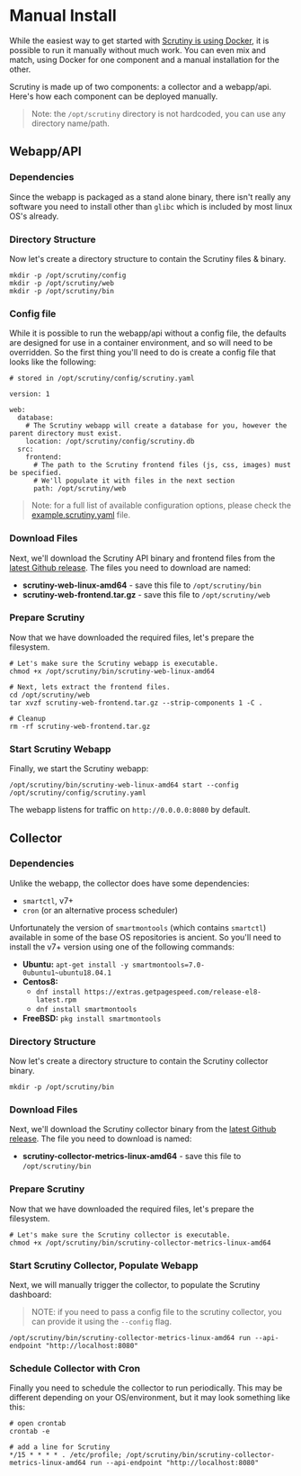 # Manual Install

While the easiest way to get started with [Scrutiny is using Docker](https://github.com/AnalogJ/scrutiny#docker),
it is possible to run it manually without much work. You can even mix and match, using Docker for one component and
a manual installation for the other.

Scrutiny is made up of two components: a collector and a webapp/api. Here's how each component can be deployed manually.

> Note: the `/opt/scrutiny` directory is not hardcoded, you can use any directory name/path.

## Webapp/API

### Dependencies

Since the webapp is packaged as a stand alone binary, there isn't really any software you need to install other than `glibc`
which is included by most linux OS's already.


### Directory Structure

Now let's create a directory structure to contain the Scrutiny files & binary.

```
mkdir -p /opt/scrutiny/config
mkdir -p /opt/scrutiny/web
mkdir -p /opt/scrutiny/bin
```

### Config file

While it is possible to run the webapp/api without a config file, the defaults are designed for use in a container environment,
and so will need to be overridden. So the first thing you'll need to do is create a config file that looks like the following:

```
# stored in /opt/scrutiny/config/scrutiny.yaml

version: 1

web:
  database:
    # The Scrutiny webapp will create a database for you, however the parent directory must exist.
    location: /opt/scrutiny/config/scrutiny.db
  src:
    frontend:
      # The path to the Scrutiny frontend files (js, css, images) must be specified.
      # We'll populate it with files in the next section
      path: /opt/scrutiny/web
```

> Note: for a full list of available configuration options, please check the [example.scrutiny.yaml](https://github.com/AnalogJ/scrutiny/blob/master/example.scrutiny.yaml) file.

### Download Files

Next, we'll download the Scrutiny API binary and frontend files from the [latest Github release](https://github.com/analogj/scrutiny/releases).
The files you need to download are named:

- **scrutiny-web-linux-amd64** - save this file to `/opt/scrutiny/bin`
- **scrutiny-web-frontend.tar.gz** - save this file to `/opt/scrutiny/web`

### Prepare Scrutiny

Now that we have downloaded the required files, let's prepare the filesystem.

```
# Let's make sure the Scrutiny webapp is executable.
chmod +x /opt/scrutiny/bin/scrutiny-web-linux-amd64

# Next, lets extract the frontend files.
cd /opt/scrutiny/web
tar xvzf scrutiny-web-frontend.tar.gz --strip-components 1 -C .

# Cleanup
rm -rf scrutiny-web-frontend.tar.gz
```

### Start Scrutiny Webapp

Finally, we start the Scrutiny webapp:

```
/opt/scrutiny/bin/scrutiny-web-linux-amd64 start --config /opt/scrutiny/config/scrutiny.yaml
```

The webapp listens for traffic on `http://0.0.0.0:8080` by default.


## Collector

### Dependencies

Unlike the webapp, the collector does have some dependencies:

- `smartctl`, v7+
- `cron` (or an alternative process scheduler)

Unfortunately the version of `smartmontools` (which contains `smartctl`) available in some of the base OS repositories is ancient.
So you'll need to install the v7+ version using one of the following commands:

- **Ubuntu:** `apt-get install -y smartmontools=7.0-0ubuntu1~ubuntu18.04.1`
- **Centos8:**
    - `dnf install https://extras.getpagespeed.com/release-el8-latest.rpm`
    - `dnf install smartmontools`
- **FreeBSD:** `pkg install smartmontools`

### Directory Structure

Now let's create a directory structure to contain the Scrutiny collector binary.

```
mkdir -p /opt/scrutiny/bin
```


### Download Files

Next, we'll download the Scrutiny collector binary from the [latest Github release](https://github.com/analogj/scrutiny/releases).
The file you need to download is named:

- **scrutiny-collector-metrics-linux-amd64** - save this file to `/opt/scrutiny/bin`


### Prepare Scrutiny

Now that we have downloaded the required files, let's prepare the filesystem.

```
# Let's make sure the Scrutiny collector is executable.
chmod +x /opt/scrutiny/bin/scrutiny-collector-metrics-linux-amd64
```

### Start Scrutiny Collector, Populate Webapp

Next, we will manually trigger the collector, to populate the Scrutiny dashboard:

> NOTE: if you need to pass a config file to the scrutiny collector, you can provide it using the `--config` flag.

```
/opt/scrutiny/bin/scrutiny-collector-metrics-linux-amd64 run --api-endpoint "http://localhost:8080"
```

### Schedule Collector with Cron

Finally you need to schedule the collector to run periodically.
This may be different depending on your OS/environment, but it may look something like this:

```
# open crontab
crontab -e

# add a line for Scrutiny
*/15 * * * * . /etc/profile; /opt/scrutiny/bin/scrutiny-collector-metrics-linux-amd64 run --api-endpoint "http://localhost:8080"
```
